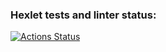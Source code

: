 ### Hexlet tests and linter status:
[![Actions Status](https://github.com/Kseolis/qa-auto-engineer-javascript-project-87/actions/workflows/hexlet-check.yml/badge.svg)](https://github.com/Kseolis/qa-auto-engineer-javascript-project-87/actions)